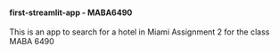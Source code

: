 #### first-streamlit-app - MABA6490
This is an app to search for a hotel in Miami
Assignment 2 for the class MABA 6490
